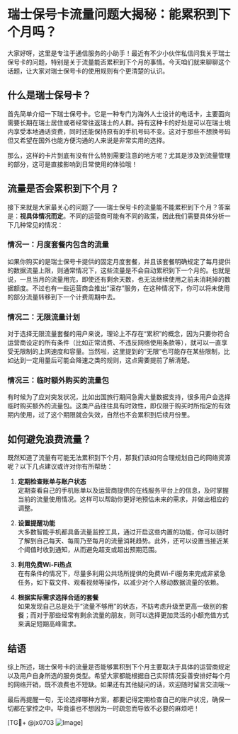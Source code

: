 # 瑞士保号卡流量问题大揭秘：能累积到下个月吗？

大家好呀，这里是专注于通信服务的小助手！最近有不少小伙伴私信问我关于瑞士保号卡的问题，特别是关于流量能否累积到下个月的事情。今天咱们就来聊聊这个话题，让大家对瑞士保号卡的使用规则有个更清楚的认识。

## 什么是瑞士保号卡？

首先简单介绍一下瑞士保号卡。它是一种专门为海外人士设计的电话卡，主要面向需要长期在瑞士居住或者经常往返瑞士的人群。持有这种卡的好处是可以在瑞士境内享受本地通话资费，同时还能保持原有的手机号码不变。这对于那些不想换号码但又希望在国外也能方便沟通的人来说是非常实用的选择。

那么，这样的卡片到底有没有什么特别需要注意的地方呢？尤其是涉及到流量管理的部分，这可是直接影响到日常使用的体验哦！

## 流量是否会累积到下个月？

接下来就是大家最关心的问题了——瑞士保号卡的流量能不能累积到下个月？答案是：**视具体情况而定**。不同的运营商可能有不同的政策，因此我们需要具体分析一下几种常见的情况：

### 情况一：月度套餐内包含的流量
如果你购买的是瑞士保号卡提供的固定月度套餐，并且该套餐明确规定了每月提供的数据流量上限，则通常情况下，这些流量是不会自动累积到下一个月的。也就是说，一旦当月的流量用完，即使还有剩余天数，也无法继续使用之前未消耗掉的数据额度。不过也有一些运营商会推出“滚存”服务，在这种情况下，你可以将未使用的部分流量转移到下一个计费周期中去。

### 情况二：无限流量计划
对于选择无限流量套餐的用户来说，理论上不存在“累积”的概念，因为只要你符合运营商设定的所有条件（比如正常消费、不违反网络使用条款等），就可以一直享受无限制的上网速度和容量。当然啦，这里提到的“无限”也可能存在某些限制，比如达到一定用量后可能会降速之类的规则，这点需要提前了解清楚。

### 情况三：临时额外购买的流量包
有时候为了应对突发状况，比如出国旅行期间急需大量数据支持，很多用户会选择临时购买额外的流量包。这类产品往往具有时效性，即仅限于购买时所指定的有效期内使用，过了这个期限就会失效，自然也不会累积到后续月份里。

## 如何避免浪费流量？

既然知道了流量有可能无法累积到下个月，那我们该如何合理规划自己的网络资源呢？以下几点建议或许对你有所帮助：

1. **定期检查账单与账户状态**  
   定期查看自己的手机账单以及运营商提供的在线服务平台上的信息，及时掌握当前的流量使用情况。这样可以帮助你更好地预估未来的需求，并做出相应的调整。

2. **设置提醒功能**  
   大多数智能手机都具备流量监控工具，通过开启这些内置的功能，你可以随时了解到自己每天、每周乃至每月的流量消耗趋势。此外，还可以设置当接近某个阈值时收到通知，从而避免超支或超出预期范围。

3. **利用免费Wi-Fi热点**  
   在有条件的情况下，尽量多利用公共场所提供的免费Wi-Fi服务来完成非紧急任务，如下载文件、观看视频等操作，以减少对个人移动数据流量的依赖。

4. **根据实际需求选择合适的套餐**  
   如果发现自己总是处于“流量不够用”的状态，不妨考虑升级至更高一级别的套餐；而对于那些经常有剩余流量的朋友，则可以选择更加灵活的小额充值方式来满足短期高峰需求。

## 结语

综上所述，瑞士保号卡的流量是否能够累积到下个月主要取决于具体的运营商规定以及用户自身所选的服务类型。希望大家都能根据自己实际情况妥善安排好每个月的网络开销，既不浪费也不短缺。如果还有其他疑问的话，欢迎随时留言交流哦～

最后再提醒一句，无论选择哪种方案，都要记得定期检查自己的账户状况，确保一切都在掌控之中。毕竟谁也不想因为一时疏忽而导致不必要的麻烦吧！

[TG💪+ @jx0703 ![Image](https://github.com/user-attachments/assets/dbca1d08-cadb-493c-b0ec-ad6f7a83f270)]